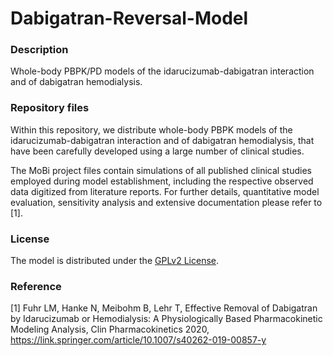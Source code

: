 # Dabigatran-Reversal-Model

### Description

Whole-body PBPK/PD models of the idarucizumab-dabigatran interaction and of dabigatran hemodialysis. 

### Repository files

Within this repository, we distribute whole-body PBPK models of the idarucizumab-dabigatran interaction and of dabigatran hemodialysis, that have been carefully developed using a large number of clinical studies. 

The MoBi project files contain simulations of all published clinical studies employed during model establishment, including the respective observed data digitized from literature reports. For further details, quantitative model evaluation, sensitivity analysis and extensive documentation please refer to [1].

### License

The model is distributed under the [GPLv2 License](https://github.com/Open-Systems-Pharmacology/Suite/blob/develop/LICENSE).

### Reference

[1] Fuhr LM, Hanke N, Meibohm B, Lehr T, Effective Removal of Dabigatran by Idarucizumab or Hemodialysis: A Physiologically Based Pharmacokinetic Modeling Analysis, Clin Pharmacokinetics 2020, https://link.springer.com/article/10.1007/s40262-019-00857-y
